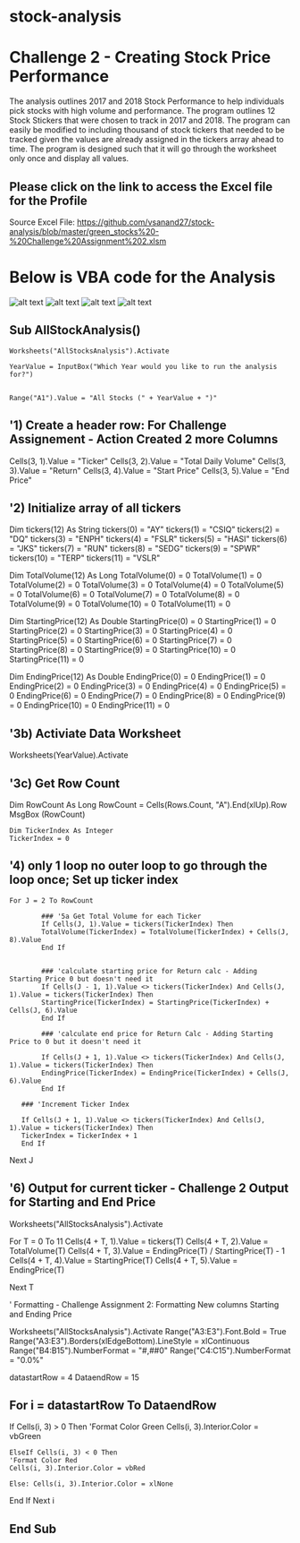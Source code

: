 # stock-analysis
# Challenge 2 - Creating Stock Price Performance
The analysis outlines 2017 and 2018 Stock Performance to help individuals pick stocks with high volume and performance.  The program outlines 12 Stock Stickers that were chosen to track in 2017 and 2018.  The program can easily be modified to including thousand of stock tickers that needed to be tracked given the values are already assigned in the tickers array ahead to time.  The program is designed such that it will go through the worksheet only once and display all values.

## Please click on the link to access the Excel file for the Profile
Source Excel File: https://github.com/vsanand27/stock-analysis/blob/master/green_stocks%20-%20Challenge%20Assignment%202.xlsm

# Below is VBA code for the Analysis

![alt text](https://github.com/vsanand27/stock-analysis/blob/master/fig1%20-%20VBA%20Code.PNG)
![alt text](https://github.com/vsanand27/stock-analysis/blob/master/fig%202%20VBA%20code.PNG)
![alt text](https://github.com/vsanand27/stock-analysis/blob/master/Fig%203%20VBA%20Code.PNG)
![alt text](https://github.com/vsanand27/stock-analysis/blob/master/fig%204%20-%20VBA%20Code.PNG)

## Sub AllStockAnalysis()

    Worksheets("AllStocksAnalysis").Activate

    YearValue = InputBox("Which Year would you like to run the analysis for?")


    Range("A1").Value = "All Stocks (" + YearValue + ")"

## '1) Create a header row: For Challenge Assignement - Action Created 2 more Columns


Cells(3, 1).Value = "Ticker"
Cells(3, 2).Value = "Total Daily Volume"
Cells(3, 3).Value = "Return"
Cells(3, 4).Value = "Start Price"
Cells(3, 5).Value = "End Price"


## '2) Initialize array of all tickers
Dim tickers(12) As String
tickers(0) = "AY"
tickers(1) = "CSIQ"
tickers(2) = "DQ"
tickers(3) = "ENPH"
tickers(4) = "FSLR"
tickers(5) = "HASI"
tickers(6) = "JKS"
tickers(7) = "RUN"
tickers(8) = "SEDG"
tickers(9) = "SPWR"
tickers(10) = "TERP"
tickers(11) = "VSLR"

Dim TotalVolume(12) As Long
TotalVolume(0) = 0
TotalVolume(1) = 0
TotalVolume(2) = 0
TotalVolume(3) = 0
TotalVolume(4) = 0
TotalVolume(5) = 0
TotalVolume(6) = 0
TotalVolume(7) = 0
TotalVolume(8) = 0
TotalVolume(9) = 0
TotalVolume(10) = 0
TotalVolume(11) = 0

Dim StartingPrice(12) As Double
StartingPrice(0) = 0
StartingPrice(1) = 0
StartingPrice(2) = 0
StartingPrice(3) = 0
StartingPrice(4) = 0
StartingPrice(5) = 0
StartingPrice(6) = 0
StartingPrice(7) = 0
StartingPrice(8) = 0
StartingPrice(9) = 0
StartingPrice(10) = 0
StartingPrice(11) = 0

Dim EndingPrice(12) As Double
EndingPrice(0) = 0
EndingPrice(1) = 0
EndingPrice(2) = 0
EndingPrice(3) = 0
EndingPrice(4) = 0
EndingPrice(5) = 0
EndingPrice(6) = 0
EndingPrice(7) = 0
EndingPrice(8) = 0
EndingPrice(9) = 0
EndingPrice(10) = 0
EndingPrice(11) = 0

## '3b) Activiate Data Worksheet
Worksheets(YearValue).Activate

## '3c) Get Row Count
Dim RowCount As Long
RowCount = Cells(Rows.Count, "A").End(xlUp).Row
MsgBox (RowCount)

    Dim TickerIndex As Integer
    TickerIndex = 0
    
## '4) only 1 loop no outer loop to go through the loop once; Set up ticker index

    For J = 2 To RowCount

            ### '5a Get Total Volume for each Ticker
            If Cells(J, 1).Value = tickers(TickerIndex) Then
            TotalVolume(TickerIndex) = TotalVolume(TickerIndex) + Cells(J, 8).Value
            End If
            
            
            ### 'calculate starting price for Return calc - Adding Starting Price 0 but doesn't need it
            If Cells(J - 1, 1).Value <> tickers(TickerIndex) And Cells(J, 1).Value = tickers(TickerIndex) Then
            StartingPrice(TickerIndex) = StartingPrice(TickerIndex) + Cells(J, 6).Value
            End If
            
            ### 'calculate end price for Return Calc - Adding Starting Price to 0 but it doesn't need it
            
            If Cells(J + 1, 1).Value <> tickers(TickerIndex) And Cells(J, 1).Value = tickers(TickerIndex) Then
            EndingPrice(TickerIndex) = EndingPrice(TickerIndex) + Cells(J, 6).Value
            End If
            
       ### 'Increment Ticker Index
       
       If Cells(J + 1, 1).Value <> tickers(TickerIndex) And Cells(J, 1).Value = tickers(TickerIndex) Then
       TickerIndex = TickerIndex + 1
       End If

Next J
     

## '6) Output for current ticker - Challenge 2 Output for Starting and End Price
Worksheets("AllStocksAnalysis").Activate

For T = 0 To 11
Cells(4 + T, 1).Value = tickers(T)
Cells(4 + T, 2).Value = TotalVolume(T)
Cells(4 + T, 3).Value = EndingPrice(T) / StartingPrice(T) - 1
Cells(4 + T, 4).Value = StartingPrice(T)
Cells(4 + T, 5).Value = EndingPrice(T)

Next T

' Formatting - Challenge Assignment 2: Formatting New columns Starting and Ending Price

Worksheets("AllStocksAnalysis").Activate
Range("A3:E3").Font.Bold = True
Range("A3:E3").Borders(xlEdgeBottom).LineStyle = xlContinuous
Range("B4:B15").NumberFormat = "#,##0"
Range("C4:C15").NumberFormat = "0.0%"


datastartRow = 4
DataendRow = 15

## For i = datastartRow To DataendRow

If Cells(i, 3) > 0 Then
    'Format Color Green
    Cells(i, 3).Interior.Color = vbGreen

    ElseIf Cells(i, 3) < 0 Then
    'Format Color Red
    Cells(i, 3).Interior.Color = vbRed

    Else: Cells(i, 3).Interior.Color = xlNone
End If
Next i

## End Sub
